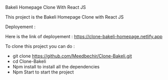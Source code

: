 Bakeli Homepage Clone With React JS

This project is the Bakeli Homepage Clone with React JS

Deployement : 

Here is the link of deployement : https://clone-bakeli-homepage.netlify.app

To clone this project you can do : 
* git clone https://github.com/Meedbechir/Clone-Bakeli.git
* cd Clone-Bakeli
* Npm install to install all the dependencies
* Npm Start to start the project
